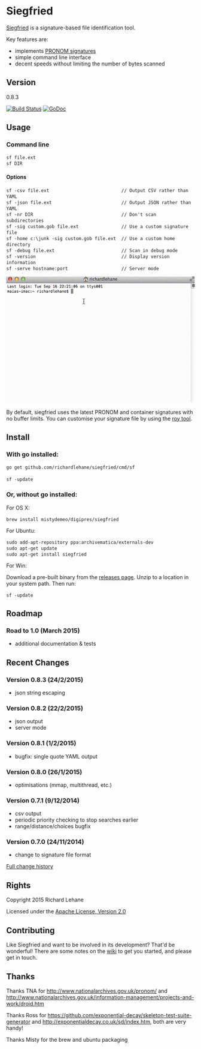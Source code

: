 # Siegfried

[Siegfried](http://www.itforarchivists.com/siegfried) is a signature-based file identification tool.

Key features are:

  - implements [PRONOM signatures](http://www.nationalarchives.gov.uk/aboutapps/pronom/)
  - simple command line interface
  - decent speeds without limiting the number of bytes scanned

## Version

0.8.3

[![Build Status](https://travis-ci.org/richardlehane/siegfried.png?branch=master)](https://travis-ci.org/richardlehane/siegfried) [![GoDoc](https://godoc.org/github.com/richardlehane/siegfried/pkg/core?status.svg)](https://godoc.org/github.com/richardlehane/siegfried/pkg/core)

## Usage

### Command line

    sf file.ext
    sf DIR

#### Options

    sf -csv file.ext                           // Output CSV rather than YAML
    sf -json file.ext                          // Output JSON rather than YAML
    sf -nr DIR                                 // Don't scan subdirectories
    sf -sig custom.gob file.ext                // Use a custom signature file
    sf -home c:\junk -sig custom.gob file.ext  // Use a custom home directory
    sf -debug file.ext                         // Scan in debug mode
    sf -version                                // Display version information
    sf -serve hostname:port                    // Server mode


![Usage](usage.gif)

By default, siegfried uses the latest PRONOM and container signatures with no buffer limits. You can customise your signature file by using the [roy tool](https://github.com/richardlehane/siegfried/wiki/Building-a-signature-file-with-ROY).

## Install

### With go installed: 

    go get github.com/richardlehane/siegfried/cmd/sf

    sf -update


### Or, without go installed:

For OS X:

    brew install mistydemeo/digipres/siegfried

For Ubuntu:

    sudo add-apt-repository ppa:archivematica/externals-dev
    sudo apt-get update
    sudo apt-get install siegfried

For Win:

Download a pre-built binary from the [releases page](https://github.com/richardlehane/siegfried/releases). Unzip to a location in your system path. Then run:

	sf -update

## Roadmap

### Road to 1.0 (March 2015)

- additional documentation & tests

## Recent Changes
### Version 0.8.3 (24/2/2015)
- json string escaping

### Version 0.8.2 (22/2/2015)
- json output
- server mode

### Version 0.8.1 (1/2/2015)
- bugfix: single quote YAML output

### Version 0.8.0 (26/1/2015)
- optimisations (mmap, multithread, etc.)

### Version 0.7.1 (9/12/2014)
- csv output
- periodic priority checking to stop searches earlier
- range/distance/choices bugfix

### Version 0.7.0 (24/11/2014)
- change to signature file format

[Full change history](https://github.com/richardlehane/siegfried/wiki/Change-history)

## Rights

Copyright 2015 Richard Lehane 

Licensed under the [Apache License, Version 2.0](http://www.apache.org/licenses/LICENSE-2.0)

## Contributing

Like Siegfried and want to be involved in its development? That'd be wonderful! There are some notes on the [wiki](https://github.com/richardlehane/siegfried/wiki) to get you started, and please get in touch.

## Thanks

Thanks TNA for http://www.nationalarchives.gov.uk/pronom/ and http://www.nationalarchives.gov.uk/information-management/projects-and-work/droid.htm

Thanks Ross for https://github.com/exponential-decay/skeleton-test-suite-generator and http://exponentialdecay.co.uk/sd/index.htm, both are very handy!

Thanks Misty for the brew and ubuntu packaging
